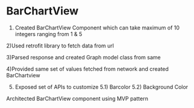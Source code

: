 # BarChartView

1) Created BarChartView Component which can take maximum of 10 integers ranging from 1 & 5

2)Used retrofit library to fetch data from url

3)Parsed response and created Graph model class from same

4)Provided same set of values fetched from network and created BarChartview

5) Exposed set of APIs to customize
  5.1) Barcolor
  5.2) Background Color


Architected  BarChartView component using MVP pattern
